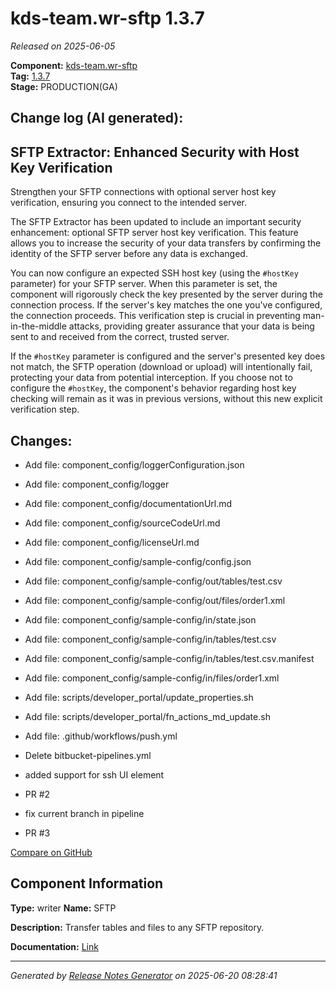#  kds-team.wr-sftp 1.3.7

_Released on 2025-06-05_

**Component:** [kds-team.wr-sftp](https://github.com/keboola/component-sftp)  
**Tag:** [1.3.7](https://github.com/keboola/component-sftp/releases/tag/1.3.7)  
**Stage:** PRODUCTION(GA)


## Change log (AI generated):
## SFTP Extractor: Enhanced Security with Host Key Verification
Strengthen your SFTP connections with optional server host key verification, ensuring you connect to the intended server.

The SFTP Extractor has been updated to include an important security enhancement: optional SFTP server host key verification. This feature allows you to increase the security of your data transfers by confirming the identity of the SFTP server before any data is exchanged.

You can now configure an expected SSH host key (using the `#hostKey` parameter) for your SFTP server. When this parameter is set, the component will rigorously check the key presented by the server during the connection process. If the server's key matches the one you've configured, the connection proceeds. This verification step is crucial in preventing man-in-the-middle attacks, providing greater assurance that your data is being sent to and received from the correct, trusted server.

If the `#hostKey` parameter is configured and the server's presented key does not match, the SFTP operation (download or upload) will intentionally fail, protecting your data from potential interception. If you choose not to configure the `#hostKey`, the component's behavior regarding host key checking will remain as it was in previous versions, without this new explicit verification step.



## Changes:



- Add file: component_config/loggerConfiguration.json 




- Add file: component_config/logger 




- Add file: component_config/documentationUrl.md 




- Add file: component_config/sourceCodeUrl.md 




- Add file: component_config/licenseUrl.md 




- Add file: component_config/sample-config/config.json 




- Add file: component_config/sample-config/out/tables/test.csv 




- Add file: component_config/sample-config/out/files/order1.xml 




- Add file: component_config/sample-config/in/state.json 




- Add file: component_config/sample-config/in/tables/test.csv 




- Add file: component_config/sample-config/in/tables/test.csv.manifest 




- Add file: component_config/sample-config/in/files/order1.xml 




- Add file: scripts/developer_portal/update_properties.sh 




- Add file: scripts/developer_portal/fn_actions_md_update.sh 




- Add file: .github/workflows/push.yml 




- Delete bitbucket-pipelines.yml 








- added support for ssh UI element 




- PR #2 




- fix current branch in pipeline 




- PR #3 



[Compare on GitHub](https://github.com/keboola/component-sftp/compare/1.3.6...1.3.7)



## Component Information
**Type:** writer
**Name:** SFTP

**Description:** Transfer tables and files to any SFTP repository.


**Documentation:** [Link](https://help.keboola.com/components/writers/storage/sftp/)



---
_Generated by [Release Notes Generator](https://github.com/keboola/release-notes-generator)
on 2025-06-20 08:28:41_